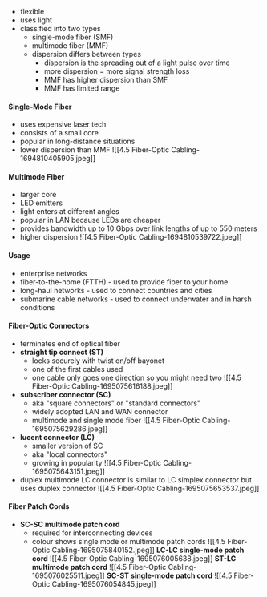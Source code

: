 - flexible
- uses light
- classified into two types
	- single-mode fiber (SMF)
	- multimode fiber (MMF)
	- dispersion differs between types
		- dispersion is the spreading out of a light pulse over time
		- more dispersion = more signal strength loss
		- MMF has higher dispersion than SMF
		- MMF has limited range
#### Single-Mode Fiber
- uses expensive laser tech
- consists of a small core
- popular in long-distance situations
- lower dispersion than MMF
![[4.5 Fiber-Optic Cabling-1694810405905.jpeg]]
#### Multimode Fiber
- larger core
- LED emitters
- light enters at different angles
- popular in LAN because LEDs are cheaper
- provides bandwidth up to 10 Gbps over link lengths of up to 550 meters
- higher dispersion
![[4.5 Fiber-Optic Cabling-1694810539722.jpeg]]

#### Usage
- enterprise networks 
- fiber-to-the-home (FTTH) - used to provide fiber to your home
- long-haul networks - used to connect countries and cities
- submarine cable networks - used to connect underwater and in harsh conditions

#### Fiber-Optic Connectors
- terminates end of optical fiber
- **straight tip connect (ST)**
	- locks securely with twist on/off bayonet
	- one of the first cables used
	- one cable only goes one direction so you might need two
![[4.5 Fiber-Optic Cabling-1695075616188.jpeg]]
- **subscriber connector (SC)**
	- aka "square connectors" or "standard connectors"
	- widely adopted LAN and WAN connector
	- multimode and single mode fiber
![[4.5 Fiber-Optic Cabling-1695075629286.jpeg]]
- **lucent connector (LC)**
	- smaller version of SC
	- aka "local connectors"
	- growing in popularity
![[4.5 Fiber-Optic Cabling-1695075643151.jpeg]]
- duplex multimode LC connector is similar to LC simplex connector but uses duplex connector
![[4.5 Fiber-Optic Cabling-1695075653537.jpeg]]

#### Fiber Patch Cords
- **SC-SC multimode patch cord**
	- required for interconnecting devices
	- colour shows single mode or multimode patch cords
![[4.5 Fiber-Optic Cabling-1695075840152.jpeg]]
**LC-LC single-mode patch cord**
![[4.5 Fiber-Optic Cabling-1695076005638.jpeg]]
**ST-LC multimode patch cord**
![[4.5 Fiber-Optic Cabling-1695076025511.jpeg]]
**SC-ST single-mode patch cord**
![[4.5 Fiber-Optic Cabling-1695076054845.jpeg]]